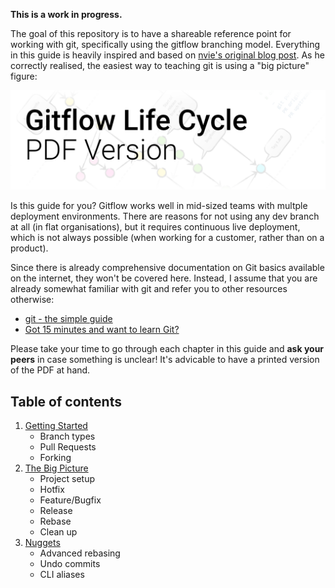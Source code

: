 **This is a work in progress.**

The goal of this repository is to have a shareable reference point for working with git, specifically using the gitflow branching model. Everything in this guide is heavily inspired and based on [nvie's original blog post](http://nvie.com/posts/a-successful-git-branching-model/). As he correctly realised, the easiest way to teaching git is using a "big picture" figure:

<a href="https://github.com/eschmar/gitflow/blob/master/gitflow.pdf">
    <img width="580" src="https://github.com/eschmar/gitflow/raw/master/pdf-link.png" alt="Gitflow Life Cycle PDF Version">
</a>

Is this guide for you? Gitflow works well in mid-sized teams with multple deployment environments. There are reasons for not using any dev branch at all (in flat organisations), but it requires continuous live deployment, which is not always possible (when working for a customer, rather than on a product).

Since there is already comprehensive documentation on Git basics available on the internet, they won't be covered here. Instead, I assume that you are already somewhat familiar with git and refer you to other resources otherwise:

* [git - the simple guide](http://rogerdudler.github.io/git-guide/)
* [Got 15 minutes and want to learn Git?](https://try.github.io)

Please take your time to go through each chapter in this guide and **ask your peers** in case something is unclear! It's advicable to have a printed version of the PDF at hand.

## Table of contents
1. [Getting Started](1-getting-started/)
    * Branch types
    * Pull Requests
    * Forking
2. [The Big Picture](2-the-big-picture/)
    * Project setup
    * Hotfix
    * Feature/Bugfix
    * Release
    * Rebase
    * Clean up
3. [Nuggets](3-nuggets/)
    * Advanced rebasing
    * Undo commits
    * CLI aliases
